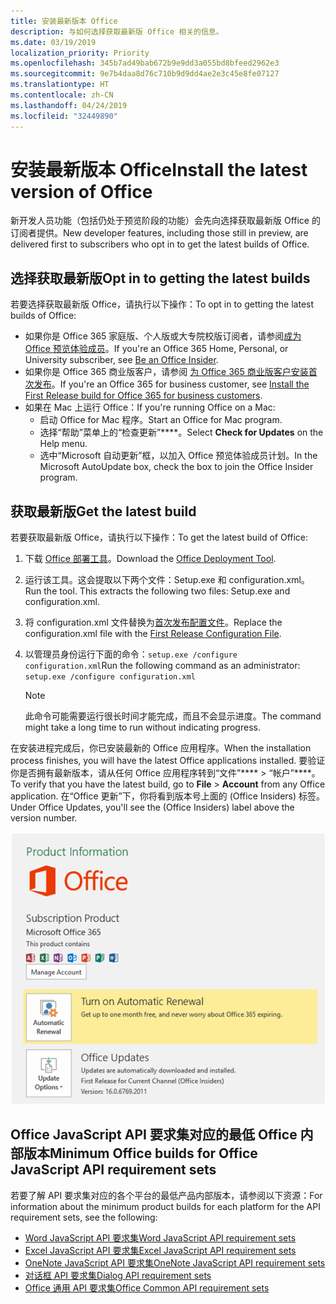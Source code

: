 ```yaml
---
title: 安装最新版本 Office
description: 与如何选择获取最新版 Office 相关的信息。
ms.date: 03/19/2019
localization_priority: Priority
ms.openlocfilehash: 345b7ad49bab672b9e9dd3a055bd8bfeed2962e3
ms.sourcegitcommit: 9e7b4daa8d76c710b9d9dd4ae2e3c45e8fe07127
ms.translationtype: HT
ms.contentlocale: zh-CN
ms.lasthandoff: 04/24/2019
ms.locfileid: "32449890"
---
```

# <a name="install-the-latest-version-of-office"></a><span data-ttu-id="0be07-103">安装最新版本 Office</span><span class="sxs-lookup"><span data-stu-id="0be07-103">Install the latest version of Office</span></span>

<span data-ttu-id="0be07-104">新开发人员功能（包括仍处于预览阶段的功能）会先向选择获取最新版 Office 的订阅者提供。</span><span class="sxs-lookup"><span data-stu-id="0be07-104">New developer features, including those still in preview, are delivered first to subscribers who opt in to get the latest builds of Office.</span></span>

## <a name="opt-in-to-getting-the-latest-builds"></a><span data-ttu-id="0be07-105">选择获取最新版</span><span class="sxs-lookup"><span data-stu-id="0be07-105">Opt in to getting the latest builds</span></span>

<span data-ttu-id="0be07-106">若要选择获取最新版 Office，请执行以下操作：</span><span class="sxs-lookup"><span data-stu-id="0be07-106">To opt in to getting the latest builds of Office:</span></span>

- <span data-ttu-id="0be07-107">如果你是 Office 365 家庭版、个人版或大专院校版订阅者，请参阅[成为 Office 预览体验成员](https://products.office.com/office-insider)。</span><span class="sxs-lookup"><span data-stu-id="0be07-107">If you're an Office 365 Home, Personal, or University subscriber, see [Be an Office Insider](https://products.office.com/office-insider).</span></span>
- <span data-ttu-id="0be07-108">如果你是 Office 365 商业版客户，请参阅 [为 Office 365 商业版客户安装首次发布](https://support.office.com/article/Install-the-First-Release-build-for-Office-365-for-business-customers-4dd8ba40-73c0-4468-b778-c7b744d03ead)。</span><span class="sxs-lookup"><span data-stu-id="0be07-108">If you're an Office 365 for business customer, see [Install the First Release build for Office 365 for business customers](https://support.office.com/article/Install-the-First-Release-build-for-Office-365-for-business-customers-4dd8ba40-73c0-4468-b778-c7b744d03ead).</span></span>
- <span data-ttu-id="0be07-109">如果在 Mac 上运行 Office：</span><span class="sxs-lookup"><span data-stu-id="0be07-109">If you're running Office on a Mac:</span></span>
    - <span data-ttu-id="0be07-110">启动 Office for Mac 程序。</span><span class="sxs-lookup"><span data-stu-id="0be07-110">Start an Office for Mac program.</span></span>
    - <span data-ttu-id="0be07-111">选择“帮助”菜单上的“检查更新”\*\*\*\*。</span><span class="sxs-lookup"><span data-stu-id="0be07-111">Select **Check for Updates** on the Help menu.</span></span>
    - <span data-ttu-id="0be07-112">选中“Microsoft 自动更新”框，以加入 Office 预览体验成员计划。</span><span class="sxs-lookup"><span data-stu-id="0be07-112">In the Microsoft AutoUpdate box, check the box to join the Office Insider program.</span></span>

## <a name="get-the-latest-build"></a><span data-ttu-id="0be07-113">获取最新版</span><span class="sxs-lookup"><span data-stu-id="0be07-113">Get the latest build</span></span>

<span data-ttu-id="0be07-114">若要获取最新版 Office，请执行以下操作：</span><span class="sxs-lookup"><span data-stu-id="0be07-114">To get the latest build of Office:</span></span>

1. <span data-ttu-id="0be07-115">下载 [Office 部署工具](https://www.microsoft.com/download/details.aspx?id=49117)。</span><span class="sxs-lookup"><span data-stu-id="0be07-115">Download the [Office Deployment Tool](https://www.microsoft.com/download/details.aspx?id=49117).</span></span>
2. <span data-ttu-id="0be07-p101">运行该工具。这会提取以下两个文件：Setup.exe 和 configuration.xml。</span><span class="sxs-lookup"><span data-stu-id="0be07-p101">Run the tool. This extracts the following two files: Setup.exe and configuration.xml.</span></span>
3. <span data-ttu-id="0be07-118">将 configuration.xml 文件替换为[首次发布配置文件](https://raw.githubusercontent.com/OfficeDev/Office-Add-in-Commands-Samples/master/Tools/FirstReleaseConfig/configuration.xml)。</span><span class="sxs-lookup"><span data-stu-id="0be07-118">Replace the configuration.xml file with the [First Release Configuration File](https://raw.githubusercontent.com/OfficeDev/Office-Add-in-Commands-Samples/master/Tools/FirstReleaseConfig/configuration.xml).</span></span>
4. <span data-ttu-id="0be07-119">以管理员身份运行下面的命令：`setup.exe /configure configuration.xml`</span><span class="sxs-lookup"><span data-stu-id="0be07-119">Run the following command as an administrator:  `setup.exe /configure configuration.xml`</span></span>

    > [!NOTE]
    > <span data-ttu-id="0be07-120">此命令可能需要运行很长时间才能完成，而且不会显示进度。</span><span class="sxs-lookup"><span data-stu-id="0be07-120">The command might take a long time to run without indicating progress.</span></span>

<span data-ttu-id="0be07-121">在安装进程完成后，你已安装最新的 Office 应用程序。</span><span class="sxs-lookup"><span data-stu-id="0be07-121">When the installation process finishes, you will have the latest Office applications installed.</span></span> <span data-ttu-id="0be07-122">要验证你是否拥有最新版本，请从任何 Office 应用程序转到“文件”\*\*\*\* > “帐户”\*\*\*\*。</span><span class="sxs-lookup"><span data-stu-id="0be07-122">To verify that you have the latest build, go to **File** > **Account** from any Office application.</span></span> <span data-ttu-id="0be07-123">在“Office 更新”下，你将看到版本号上面的 (Office Insiders) 标签。</span><span class="sxs-lookup"><span data-stu-id="0be07-123">Under Office Updates, you'll see the (Office Insiders) label above the version number.</span></span>

![显示产品信息的屏幕截图（带有 Office Insiders 标签）](../images/office-insiders.png)

## <a name="minimum-office-builds-for-office-javascript-api-requirement-sets"></a><span data-ttu-id="0be07-125">Office JavaScript API 要求集对应的最低 Office 内部版本</span><span class="sxs-lookup"><span data-stu-id="0be07-125">Minimum Office builds for Office JavaScript API requirement sets</span></span>

<span data-ttu-id="0be07-126">若要了解 API 要求集对应的各个平台的最低产品内部版本，请参阅以下资源：</span><span class="sxs-lookup"><span data-stu-id="0be07-126">For information about the minimum product builds for each platform for the API requirement sets, see the following:</span></span>

- [<span data-ttu-id="0be07-127">Word JavaScript API 要求集</span><span class="sxs-lookup"><span data-stu-id="0be07-127">Word JavaScript API requirement sets</span></span>](/office/dev/add-ins/reference/requirement-sets/word-api-requirement-sets)
- [<span data-ttu-id="0be07-128">Excel JavaScript API 要求集</span><span class="sxs-lookup"><span data-stu-id="0be07-128">Excel JavaScript API requirement sets</span></span>](/office/dev/add-ins/reference/requirement-sets/excel-api-requirement-sets)
- [<span data-ttu-id="0be07-129">OneNote JavaScript API 要求集</span><span class="sxs-lookup"><span data-stu-id="0be07-129">OneNote JavaScript API requirement sets</span></span>](/office/dev/add-ins/reference/requirement-sets/onenote-api-requirement-sets)
- [<span data-ttu-id="0be07-130">对话框 API 要求集</span><span class="sxs-lookup"><span data-stu-id="0be07-130">Dialog API requirement sets</span></span>](/office/dev/add-ins/reference/requirement-sets/dialog-api-requirement-sets)
- [<span data-ttu-id="0be07-131">Office 通用 API 要求集</span><span class="sxs-lookup"><span data-stu-id="0be07-131">Office Common API requirement sets</span></span>](/office/dev/add-ins/reference/requirement-sets/office-add-in-requirement-sets)
